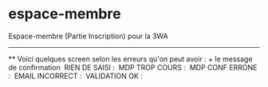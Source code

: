 # espace-membre
Espace-membre (Partie Inscription) pour la 3WA

----------
** Voici quelques screen selon les erreurs qu'on peut avoir : + le message de confirmation
<img src="http://puu.sh/tJobb/2da5005bae.png" alt="">
RIEN DE SAISI :
<img src="http://puu.sh/tJof9/dbd7c56df8.png" alt="">
MDP TROP COURS :
<img src="http://puu.sh/tJokM/be903fd662.png" alt="">
MDP CONF ERRONE :
<img src="http://puu.sh/tJolm/dea20f273d.png" alt="">
EMAIL INCORRECT :
<img src="http://puu.sh/tJolX/53fccc4999.png" alt="">
VALIDATION OK :
<img src="http://puu.sh/tJomX/8d75422f1a.png" alt="">

